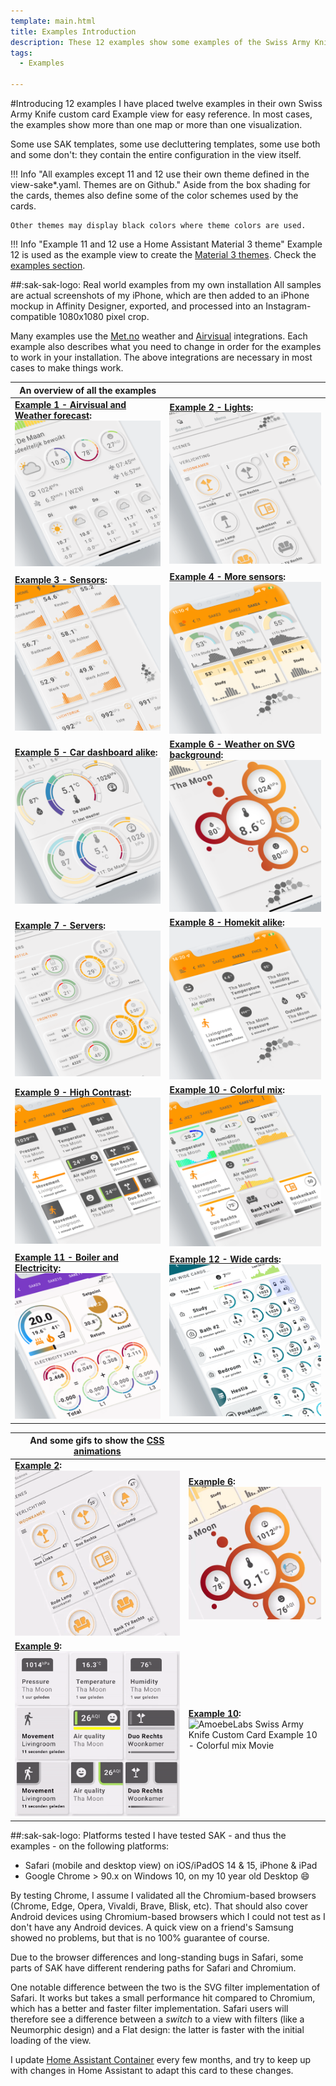 ```yaml
---
template: main.html
title: Examples Introduction
description: These 12 examples show some examples of the Swiss Army Knife custom card possibilities. The examples are from my own installation, using real sensors.
tags:
  - Examples
  
---
```

<!-- GT/GL -->

#Introducing 12 examples
I have placed twelve examples in their own Swiss Army Knife custom card Example view for easy reference.
In most cases, the examples show more than one map or more than one visualization.

Some use SAK templates, some use decluttering templates, some use both and some don't: they contain the entire configuration in the view itself.

!!! Info "All examples except 11 and 12 use their own theme defined in the view-sake*.yaml. Themes are on Github."
    Aside from the box shading for the cards, themes also define some of the color schemes used by the cards.
    
    Other themes may display black colors where theme colors are used.

!!! Info "Example 11 and 12 use a Home Assistant Material 3 theme"
    Example 12 is used as the example view to create the [Material 3 themes](https://ha-m3-themes.docs.amoebelabs.com/). Check the [examples section](https://ha-m3-themes.docs.amoebelabs.com/examples/introduction/).

##:sak-sak-logo: Real world examples from my own installation
All samples are actual screenshots of my iPhone, which are then added to an iPhone mockup in Affinity Designer, exported, and processed into an Instagram-compatible 1080x1080 pixel crop.

Many examples use the [Met.no](https://www.home-assistant.io/integrations/met/) weather and [Airvisual](https://www.home-assistant.io/integrations/airvisual/) integrations. Each example also describes what you need to change in order for the examples to work in your installation. The above integrations are necessary in most cases to make things work.

| An overview of all the examples | |
| ------------ | ---------------- |
| **[Example 1 - Airvisual and Weather forecast][Example 1]:** [![AmoebeLabs Swiss Army Knife Custom Card Example 1 - AirVisual and Weather forecast]][Example 1]  | **[Example 2 - Lights][Example 2]:** [![AmoebeLabs Swiss Army Knife Custom Card Example 2 - Lights]][Example 2] |
| **[Example 3 - Sensors][Example 3]:** [![AmoebeLabs Swiss Army Knife Custom Card Example 3 - Sensors]][Example 3]   | **[Example 4 - More sensors][Example 4]:** [![AmoebeLabs Swiss Army Knife Custom Card Example 4 - More sensors]][Example 4] |
| **[Example 5 - Car dashboard alike][Example 5]:** [![AmoebeLabs Swiss Army Knife Custom Card Example 5 - Car dashboard alike]][Example 5]   | **[Example 6 - Weather on SVG background][Example 6]:** [![AmoebeLabs Swiss Army Knife Custom Card Example 6 - Weather on SVG background]][Example 6] |
| **[Example 7 - Servers][Example 7]:** [![AmoebeLabs Swiss Army Knife Custom Card Example 7 - Servers]][Example 7]   | **[Example 8 - Homekit alike][Example 8]:** [![AmoebeLabs Swiss Army Knife Custom Card Example 8 - Homekit alike]][Example 8] |
| **[Example 9 - High Contrast][Example 9]:** [![AmoebeLabs Swiss Army Knife Custom Card Example 9 - Hight Contrast]][Example 9]   | **[Example 10 - Colorful mix][Example 10]:** [![AmoebeLabs Swiss Army Knife Custom Card Example 10 - Colorful mix]][Example 10] |
| **[Example 11 - Boiler and Electricity][Example 11]:** [![AmoebeLabs Swiss Army Knife Custom Card Example 11 - Boiler and electricity]][Example 11] | **[Example 12 - Wide cards][Example 12]:** [![AmoebeLabs Swiss Army Knife Custom Card Example 12 - Wide cards]][Example 12] |


| And some gifs to show the [CSS animations][css-animations]| |
| ---------------- | ---------------- |
| **[Example 2]:** ![sak-example-2gif] | **[Example 6]:** ![sak-example-6gif] |
| **[Example 9]:** ![AmoebeLabs Swiss Army Knife Custom Card Example 9 - Hight Contrast Movie] | **[Example 10]:** ![AmoebeLabs Swiss Army Knife Custom Card Example 10 - Colorful mix Movie] |

    
##:sak-sak-logo: Platforms tested
I have tested SAK - and thus the examples - on the following platforms:

- Safari (mobile and desktop view) on iOS/iPadOS 14 & 15, iPhone & iPad
- Google Chrome > 90.x on Windows 10, on my 10 year old Desktop :smile: 

By testing Chrome, I assume I validated all the Chromium-based browsers (Chrome, Edge, Opera, Vivaldi, Brave, Blisk, etc). That should also cover Android devices using Chromium-based browsers which I could not test as I don't have any Android devices.
A quick view on a friend's Samsung showed no problems, but that is no 100% guarantee of course.

Due to the browser differences and long-standing bugs in Safari, some parts of SAK have different rendering paths for Safari and Chromium.

One notable difference between the two is the SVG filter implementation of Safari. It works but takes a small performance hit compared to Chromium, which has a better and faster filter implementation. Safari users will therefore see a difference between a _switch_ to a view with filters (like a Neumorphic design) and a Flat design: the latter is faster with the initial loading of the view.

I update [Home Assistant Container](https://www.home-assistant.io/installation/) every few months, and try to keep up with changes in Home Assistant to adapt this card to these changes.

<!--- Image references --->

[AmoebeLabs Swiss Army Knife Custom Card Example 1 - AirVisual and Weather forecast]: ../assets/screenshots/sak-example-1b.png "Swiss Army Knife Example 1 - AirVisual and Weather forecast"
[AmoebeLabs Swiss Army Knife Custom Card Example 2 - Lights]: ../assets/screenshots/sak-example-2.png "Swiss Army Knife Example 2 - Lights"
[AmoebeLabs Swiss Army Knife Custom Card Example 3 - Sensors]: ../assets/screenshots/sak-example-3.png "Swiss Army Knife Example 3 - Sensors"
[AmoebeLabs Swiss Army Knife Custom Card Example 4 - More sensors]: ../assets/screenshots/sak-example-4.png "Swiss Army Knife Example 4 - More sensors"
[AmoebeLabs Swiss Army Knife Custom Card Example 5 - Car dashboard alike]: ../assets/screenshots/sak-example-5.png "Swiss Army Knife Example 5 - Car dashboard alike"
[AmoebeLabs Swiss Army Knife Custom Card Example 6 - Weather on SVG background]: ../assets/screenshots/sak-example-6.png "Swiss Army Knife Example 6 - Weather on SVG background"
[AmoebeLabs Swiss Army Knife Custom Card Example 7 - Servers]: ../assets/screenshots/sak-example-7.png "Swiss Army Knife Example 7 - Servers"
[AmoebeLabs Swiss Army Knife Custom Card Example 8 - Homekit alike]: ../assets/screenshots/sak-example-8.png "Swiss Army Knife Example 8 - Homekit alike"
[AmoebeLabs Swiss Army Knife Custom Card Example 9 - Hight Contrast]: ../assets/screenshots/sak-example-9.png "Swiss Army Knife Example 9 - Hight Contrast"
[AmoebeLabs Swiss Army Knife Custom Card Example 10 - Colorful mix]: ../assets/screenshots/sak-example-10.png "Swiss Army Knife Example 10 - Colorful mix"
[AmoebeLabs Swiss Army Knife Custom Card Example 11 - Boiler and electricity]: ../assets/screenshots/sak-example-11-m3-c11-light.png "Swiss Army Knife Example 11 - Boiler and electricity, light theme"
[AmoebeLabs Swiss Army Knife Custom Card Example 12 - Wide cards]: ../assets/screenshots/sak-example-12-m3-d06-light.png "Swiss Army Knife Example 12 - Wide cards, light theme"

[sak-example-2gif]: ../assets/screenshots/sak-example-2.gif
[sak-example-6gif]: ../assets/screenshots/sak-example-6.gif
[sak-example-8gif]: ../assets/screenshots/sak-example-8.gif

[AmoebeLabs Swiss Army Knife Custom Card Example 9 - Hight Contrast Movie]: ../assets/screenshots/swiss-army-knife-example-9b-800x800.gif "Swiss Army Knife Example 9 - Hight Contrast Movie"
[AmoebeLabs Swiss Army Knife Custom Card Example 10 - Colorful mix Movie]: ../assets/screenshots/swiss-army-knife-example-10-800x800.gif "Swiss Army Knife Example 10 - Colorful mix Movie"

<!--- Internal references --->

[Example 1]: ../examples/example-1.md
[Example 2]: ../examples/example-2.md
[Example 3]: ../examples/example-3.md
[Example 4]: ../examples/example-4.md
[Example 5]: ../examples/example-5.md
[Example 6]: ../examples/example-6.md
[Example 7]: ../examples/example-7.md
[Example 8]: ../examples/example-8.md
[Example 9]: ../examples/example-9.md
[Example 10]: ../examples/example-10.md
[Example 11]: ../examples/example-11.md
[Example 12]: ../examples/example-12.md
[css-animations]: ../basics/animations/css-animations.md

<!--- External references --->

